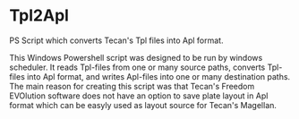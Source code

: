 # Tpl2Apl
PS Script which converts Tecan's Tpl files into Apl format.

This Windows Powershell script was designed to be run by windows scheduler.
It reads Tpl-files from one or many source paths, converts Tpl-files into Apl format, and writes Apl-files into one or many destination paths. The main reason for creating this script was that Tecan's Freedom EVOlution software does not have an option to save plate layout  in Apl format which can be easyly used as layout source for Tecan's Magellan.
